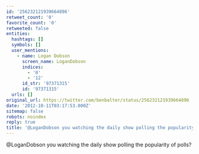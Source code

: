 ```yaml
---
id: '256232121939664896'
retweet_count: '0'
favorite_count: '0'
retweeted: false
entities:
  hashtags: []
  symbols: []
  user_mentions:
    - name: Logan Dobson
      screen_name: LoganDobson
      indices:
        - '0'
        - '12'
      id_str: '97371315'
      id: '97371315'
  urls: []
original_url: https://twitter.com/benbalter/status/256232121939664896
date: '2012-10-11T03:17:53.000Z'
sitemap: false
robots: noindex
reply: true
title: '@LoganDobson you watching the daily show polling the popularity of polls?'
---
```


@LoganDobson you watching the daily show polling the popularity of polls?